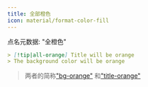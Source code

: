 ```yaml
---
title: 全部橙色
icon: material/format-color-fill
---
```


点名元数据: "全橙色"

```md
> [!tip|all-orange] Title will be orange
> The background color will be orange
```
> 两者的简称["bg-orange"](../bg-styling/page-8.md)
> 和["title-orange"](../title-styling/page-8.md)

